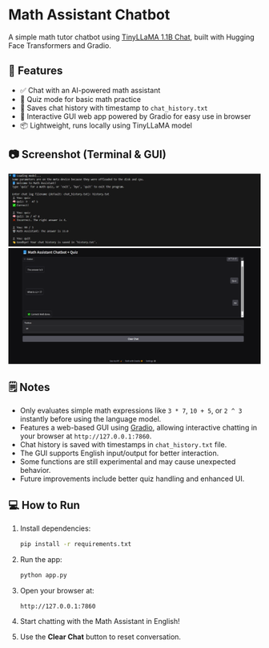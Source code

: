 # Math Assistant Chatbot

A simple math tutor chatbot using [TinyLLaMA 1.1B Chat](https://huggingface.co/TinyLLaMA/TinyLLaMA-1.1B-Chat-v1.0), built with Hugging Face Transformers and Gradio.

## 🚀 Features
- ✅ Chat with an AI-powered math assistant
- 🧠 Quiz mode for basic math practice
- 📝 Saves chat history with timestamp to `chat_history.txt`
- 🎨 Interactive GUI web app powered by Gradio for easy use in browser
- 📦 Lightweight, runs locally using TinyLLaMA model

## 📷 Screenshot (Terminal & GUI)
![Chat Screenshot](assets/Chat.png)  
![GUI Screenshot](assets/Gui.png)

## 🗒️ Notes
- Only evaluates simple math expressions like `3 * 7`, `10 + 5`, or `2 ^ 3` instantly before using the language model.
- Features a web-based GUI using [Gradio](https://gradio.app/), allowing interactive chatting in your browser at `http://127.0.0.1:7860`.
- Chat history is saved with timestamps in `chat_history.txt` file.
- The GUI supports English input/output for better interaction.
- Some functions are still experimental and may cause unexpected behavior.
- Future improvements include better quiz handling and enhanced UI.

## 💻 How to Run
1. Install dependencies:
    ```bash
    pip install -r requirements.txt
    ```

2. Run the app:
    ```bash
    python app.py
    ```

3. Open your browser at:
    ```
    http://127.0.0.1:7860
    ```

4. Start chatting with the Math Assistant in English!

5. Use the **Clear Chat** button to reset conversation.
